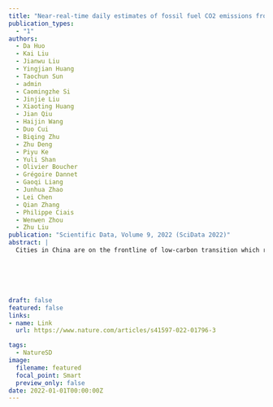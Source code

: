 ```yaml
---
title: "Near-real-time daily estimates of fossil fuel CO2 emissions from major high-emission cities in China" 
publication_types:
  - "1"
authors:
  - Da Huo
  - Kai Liu
  - Jianwu Liu
  - Yingjian Huang
  - Taochun Sun
  - admin
  - Caomingzhe Si
  - Jinjie Liu
  - Xiaoting Huang
  - Jian Qiu
  - Haijin Wang
  - Duo Cui
  - Biqing Zhu
  - Zhu Deng
  - Piyu Ke
  - Yuli Shan
  - Olivier Boucher
  - Grégoire Dannet
  - Gaoqi Liang
  - Junhua Zhao
  - Lei Chen
  - Qian Zhang
  - Philippe Ciais
  - Wenwen Zhou
  - Zhu Liu
publication: "Scientific Data, Volume 9, 2022 (SciData 2022)"
abstract: |
  Cities in China are on the frontline of low-carbon transition which requires monitoring city-level emissions with low-latency to support timely climate actions. Most existing CO2 emission inventories lag reality by more than one year and only provide annual totals. To improve the timeliness and temporal resolution of city-level emission inventories, we present Carbon Monitor Cities-China (CMCC), a near-real-time dataset of daily CO2 emissions from fossil fuel and cement production for 48 major high-emission cities in China. This dataset provides territory-based emission estimates from 2020-01-01 to 2021-12-31 for five sectors: power generation, residential (buildings and services), industry, ground transportation, and aviation. CMCC is developed based on an innovative framework that integrates bottom-up inventory construction and daily emission estimates from sectoral activities and models. Annual emissions show reasonable agreement with other datasets, and uncertainty ranges are estimated for each city and sector. CMCC provides valuable daily emission estimates that enable low-latency mitigation monitoring for cities in China.






draft: false
featured: false
links:
- name: Link
  url: https://www.nature.com/articles/s41597-022-01796-3

tags:
  - NatureSD
image:
  filename: featured
  focal_point: Smart
  preview_only: false
date: 2022-01-01T00:00:00Z
---
```

